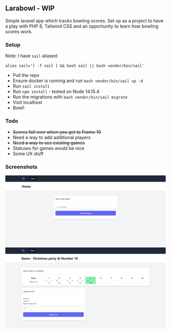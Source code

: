 ## Larabowl - WIP

Simple laravel app which tracks bowling scores. Set up as a project to have a play with PHP 8, Tailwind CSS and an opportunity to learn how bowling scores work.

### Setup

Note: I have `sail` aliased:
```
alias sail='[ -f sail ] && bash sail || bash vendor/bin/sail'
```

- Pull the repo
- Ensure docker is running and run `bash vendor/bin/sail up -d`
- Run `sail install`
- Run `npm install` - tested on Node 14.15.4
- Run the migrations with `bash vendor/bin/sail migrate`
- Visit localhost
- Bowl!

### Todo
- ~~Scores fall over when you get to Frame 10~~
- Need a way to add additional players
- ~~Need a way to see existing games~~
- Statuses for games would be nice
- Some UX stuff

### Screenshots

<img src="./readme-files/1.PNG" />

<img src="./readme-files/2.PNG" />
